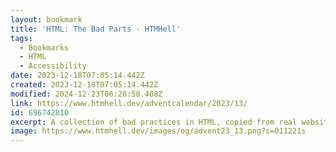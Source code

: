 ```yaml
---
layout: bookmark
title: 'HTML: The Bad Parts - HTMHell'
tags:
  - Bookmarks
  - HTML
  - Accessibility
date: 2023-12-18T07:05:14.442Z
created: 2023-12-18T07:05:14.442Z
modified: 2024-12-23T06:28:58.408Z
link: https://www.htmhell.dev/adventcalendar/2023/13/
id: 696742810
excerpt: A collection of bad practices in HTML, copied from real websites.
image: https://www.htmhell.dev/images/og/advent23_13.png?s=011221s
---
```

